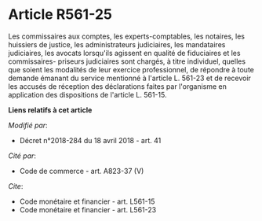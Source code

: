 # Article R561-25

Les commissaires aux comptes, les experts-comptables, les notaires, les huissiers de justice, les administrateurs
judiciaires, les mandataires judiciaires, les avocats lorsqu'ils agissent en qualité de fiduciaires et les commissaires-
priseurs judiciaires sont chargés, à titre individuel, quelles que soient les modalités de leur exercice professionnel, de
répondre à toute demande émanant du service mentionné à l'article L. 561-23 et de recevoir les accusés de réception des
déclarations faites par l'organisme en application des dispositions de l'article L. 561-15.

**Liens relatifs à cet article**

_Modifié par_:

  - Décret n°2018-284 du 18 avril 2018 - art. 41

_Cité par_:

  - Code de commerce - art. A823-37 (V)

_Cite_:

  - Code monétaire et financier - art. L561-15
  - Code monétaire et financier - art. L561-23
